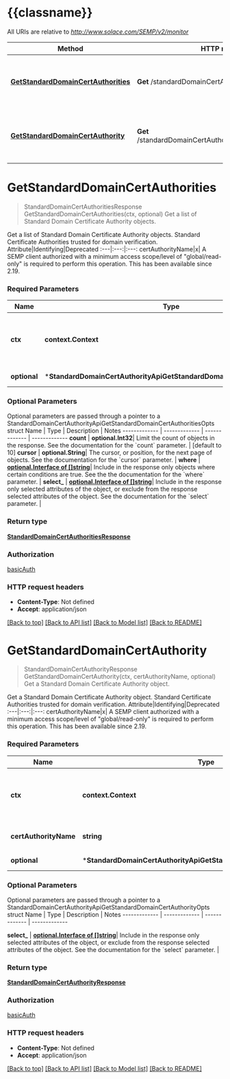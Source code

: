 # {{classname}}

All URIs are relative to *http://www.solace.com/SEMP/v2/monitor*

Method | HTTP request | Description
------------- | ------------- | -------------
[**GetStandardDomainCertAuthorities**](StandardDomainCertAuthorityApi.md#GetStandardDomainCertAuthorities) | **Get** /standardDomainCertAuthorities | Get a list of Standard Domain Certificate Authority objects.
[**GetStandardDomainCertAuthority**](StandardDomainCertAuthorityApi.md#GetStandardDomainCertAuthority) | **Get** /standardDomainCertAuthorities/{certAuthorityName} | Get a Standard Domain Certificate Authority object.

# **GetStandardDomainCertAuthorities**
> StandardDomainCertAuthoritiesResponse GetStandardDomainCertAuthorities(ctx, optional)
Get a list of Standard Domain Certificate Authority objects.

Get a list of Standard Domain Certificate Authority objects.  Standard Certificate Authorities trusted for domain verification.   Attribute|Identifying|Deprecated :---|:---:|:---: certAuthorityName|x|    A SEMP client authorized with a minimum access scope/level of \"global/read-only\" is required to perform this operation.  This has been available since 2.19.

### Required Parameters

Name | Type | Description  | Notes
------------- | ------------- | ------------- | -------------
 **ctx** | **context.Context** | context for authentication, logging, cancellation, deadlines, tracing, etc.
 **optional** | ***StandardDomainCertAuthorityApiGetStandardDomainCertAuthoritiesOpts** | optional parameters | nil if no parameters

### Optional Parameters
Optional parameters are passed through a pointer to a StandardDomainCertAuthorityApiGetStandardDomainCertAuthoritiesOpts struct
Name | Type | Description  | Notes
------------- | ------------- | ------------- | -------------
 **count** | **optional.Int32**| Limit the count of objects in the response. See the documentation for the &#x60;count&#x60; parameter. | [default to 10]
 **cursor** | **optional.String**| The cursor, or position, for the next page of objects. See the documentation for the &#x60;cursor&#x60; parameter. | 
 **where** | [**optional.Interface of []string**](string.md)| Include in the response only objects where certain conditions are true. See the the documentation for the &#x60;where&#x60; parameter. | 
 **select_** | [**optional.Interface of []string**](string.md)| Include in the response only selected attributes of the object, or exclude from the response selected attributes of the object. See the documentation for the &#x60;select&#x60; parameter. | 

### Return type

[**StandardDomainCertAuthoritiesResponse**](StandardDomainCertAuthoritiesResponse.md)

### Authorization

[basicAuth](../README.md#basicAuth)

### HTTP request headers

 - **Content-Type**: Not defined
 - **Accept**: application/json

[[Back to top]](#) [[Back to API list]](../README.md#documentation-for-api-endpoints) [[Back to Model list]](../README.md#documentation-for-models) [[Back to README]](../README.md)

# **GetStandardDomainCertAuthority**
> StandardDomainCertAuthorityResponse GetStandardDomainCertAuthority(ctx, certAuthorityName, optional)
Get a Standard Domain Certificate Authority object.

Get a Standard Domain Certificate Authority object.  Standard Certificate Authorities trusted for domain verification.   Attribute|Identifying|Deprecated :---|:---:|:---: certAuthorityName|x|    A SEMP client authorized with a minimum access scope/level of \"global/read-only\" is required to perform this operation.  This has been available since 2.19.

### Required Parameters

Name | Type | Description  | Notes
------------- | ------------- | ------------- | -------------
 **ctx** | **context.Context** | context for authentication, logging, cancellation, deadlines, tracing, etc.
  **certAuthorityName** | **string**| The name of the Certificate Authority. | 
 **optional** | ***StandardDomainCertAuthorityApiGetStandardDomainCertAuthorityOpts** | optional parameters | nil if no parameters

### Optional Parameters
Optional parameters are passed through a pointer to a StandardDomainCertAuthorityApiGetStandardDomainCertAuthorityOpts struct
Name | Type | Description  | Notes
------------- | ------------- | ------------- | -------------

 **select_** | [**optional.Interface of []string**](string.md)| Include in the response only selected attributes of the object, or exclude from the response selected attributes of the object. See the documentation for the &#x60;select&#x60; parameter. | 

### Return type

[**StandardDomainCertAuthorityResponse**](StandardDomainCertAuthorityResponse.md)

### Authorization

[basicAuth](../README.md#basicAuth)

### HTTP request headers

 - **Content-Type**: Not defined
 - **Accept**: application/json

[[Back to top]](#) [[Back to API list]](../README.md#documentation-for-api-endpoints) [[Back to Model list]](../README.md#documentation-for-models) [[Back to README]](../README.md)

